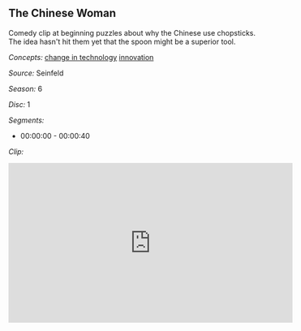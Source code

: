 ## The Chinese Woman

Comedy clip at beginning puzzles about why the Chinese use chopsticks.  The idea hasn't hit them yet that the spoon might be a superior tool.

*Concepts:*
[change in technology](/concept/change-in-technology/)
[innovation](/concept/innovation/)

*Source:* Seinfeld

*Season:* 6

*Disc:* 1

*Segments:*

 * 00:00:00 - 00:00:40

*Clip:*

<iframe width="560" height="315" src="https://criticalcommons.org/embed?m=QL2jrcImo" frameborder="0" allowfullscreen></iframe>
